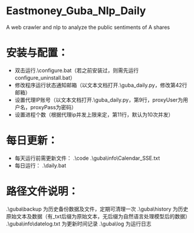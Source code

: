 # Eastmoney_Guba_Nlp_Daily
A web crawler and nlp to analyze the public sentiments of A shares
# 安装与配置：
- 双击运行.\configure.bat（若之前安装过，则需先运行configure_uninstall.bat）
- 修改程序运行状态通知邮箱（以文本文档打开.\guba_daily.py，修改第42行邮箱）
- 设置代理IP账号（以文本文档打开.\guba_daily.py，第9行，proxyUser为用户名，proxyPass为密码）
- 设置进程个数（根据代理ip并发上限来定，第11行，默认为10次并发）
# 每日更新：
- 每天运行前需更新文件：
.\code
.\guba\info\Calendar_SSE.txt
- 每日运行：
.\daily.bat
# 路径文件说明：
.\guba\backup 为历史备份数据及文件，定期可清理一次
.\guba\history 为历史原始文本及数据（有_txt后缀为原始文本，无后缀为自然语言处理模型后的数据）
.\guba\info\datelog.txt 为更新时间记录
.\guba\log 为运行日志
